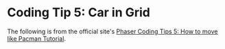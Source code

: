 # Coding Tip 5: Car in Grid

The following is from the official site's [Phaser Coding Tips 5: How to move like Pacman Tutorial](http://phaser.io/tutorials/coding-tips-005).